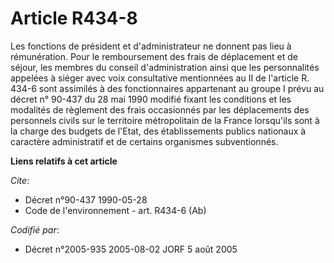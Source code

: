 # Article R434-8

Les fonctions de président et d'administrateur ne donnent pas lieu à rémunération. Pour le remboursement des frais de
déplacement et de séjour, les membres du conseil d'administration ainsi que les personnalités appelées à siéger avec voix
consultative mentionnées au II de l'article R. 434-6 sont assimilés à des fonctionnaires appartenant au groupe I prévu au
décret n° 90-437 du 28 mai 1990 modifié fixant les conditions et les modalités de règlement des frais occasionnés par les
déplacements des personnels civils sur le territoire métropolitain de la France lorsqu'ils sont à la charge des budgets de
l'Etat, des établissements publics nationaux à caractère administratif et de certains organismes subventionnés.

**Liens relatifs à cet article**

_Cite_:

  - Décret n°90-437 1990-05-28
  - Code de l'environnement - art. R434-6 (Ab)

_Codifié par_:

  - Décret n°2005-935 2005-08-02 JORF 5 août 2005

